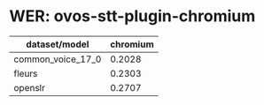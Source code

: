 
# WER: ovos-stt-plugin-chromium
|dataset/model|chromium|
|-|-|
| common_voice_17_0 | 0.2028 |
| fleurs | 0.2303 |
| openslr | 0.2707 |